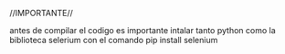 //IMPORTANTE//

antes de compilar el codigo es importante intalar tanto python como la biblioteca selerium con el comando
pip install selenium

